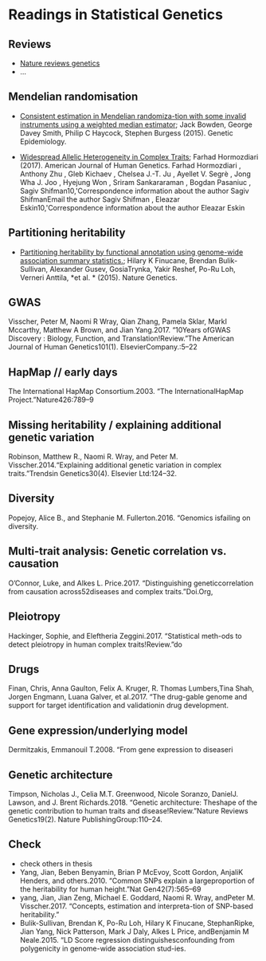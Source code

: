 
# Readings in Statistical Genetics

## Reviews

- [Nature reviews genetics](https://www.nature.com/nrg/)
- ...

## Mendelian randomisation

- [Consistent estimation in Mendelian randomiza-tion with some invalid instruments using a weighted median estimator](https://www.ncbi.nlm.nih.gov/pmc/articles/PMC4849733/); Jack Bowden, George Davey Smith, Philip C Haycock, Stephen Burgess (2015). Genetic Epidemiology.

- [Widespread Allelic Heterogeneity in Complex Traits](https://www.ncbi.nlm.nih.gov/pubmed/28475861); Farhad Hormozdiari (2017). American Journal of Human Genetics. 
 Farhad Hormozdiari
, Anthony Zhu
, Gleb Kichaev
, Chelsea J.-T. Ju
, Ayellet V. Segrè
, Jong Wha J. Joo
, Hyejung Won
, Sriram Sankararaman
, Bogdan Pasaniuc
, Sagiv Shifman10,'Correspondence information about the author Sagiv ShifmanEmail the author Sagiv Shifman
, Eleazar Eskin10,'Correspondence information about the author Eleazar Eskin


## Partitioning heritability

- [Partitioning heritability by functional annotation using genome-wide association summary statistics.](https://www.ncbi.nlm.nih.gov/pubmed/26414678); Hilary K Finucane, Brendan Bulik-Sullivan, Alexander Gusev, GosiaTrynka, Yakir Reshef, Po-Ru Loh, Verneri Anttila, *et al. * (2015). Nature Genetics. 

## GWAS
Visscher, Peter M, Naomi R Wray, Qian Zhang, Pamela Sklar, MarkI Mccarthy, Matthew A Brown, and Jian Yang.2017. “10Years ofGWAS Discovery : Biology, Function, and Translation!Review.”The American Journal of Human Genetics101(1). ElsevierCompany.:5–22

## HapMap // early days
The International HapMap Consortium.2003. “The InternationalHapMap Project.”Nature426:789–9

## Missing heritability / explaining additional genetic variation
Robinson, Matthew R., Naomi R. Wray, and Peter M. Visscher.2014.“Explaining additional genetic variation in complex traits.”Trendsin Genetics30(4). Elsevier Ltd:124–32. 

## Diversity
Popejoy, Alice B., and Stephanie M. Fullerton.2016. “Genomics isfailing on diversity.

## Multi-trait analysis: Genetic correlation vs. causation
O’Connor, Luke, and Alkes L. Price.2017. “Distinguishing geneticcorrelation from causation across52diseases and complex traits.”Doi.Org,

## Pleiotropy
Hackinger, Sophie, and Eleftheria Zeggini.2017. “Statistical meth-ods to detect pleiotropy in human complex traits!Review.”do

## Drugs
Finan, Chris, Anna Gaulton, Felix A. Kruger, R. Thomas Lumbers,Tina Shah, Jorgen Engmann, Luana Galver, et al.2017. “The drug-gable genome and support for target identification and validationin drug development.

## Gene expression/underlying model
Dermitzakis, Emmanouil T.2008. “From gene expression to diseaseri

## Genetic architecture
Timpson, Nicholas J., Celia M.T. Greenwood, Nicole Soranzo, DanielJ. Lawson, and J. Brent Richards.2018. “Genetic architecture: Theshape of the genetic contribution to human traits and disease!Review.”Nature Reviews Genetics19(2). Nature PublishingGroup:110–24.


## Check

- check others in thesis
- Yang, Jian, Beben Benyamin, Brian P McEvoy, Scott Gordon, AnjaliK Henders, and others.2010. “Common SNPs explain a largeproportion of the heritability for human height.”Nat Gen42(7):565–69
- yang, Jian, Jian Zeng, Michael E. Goddard, Naomi R. Wray, andPeter M. Visscher.2017. “Concepts, estimation and interpreta-tion of SNP-based heritability.”
- Bulik-Sullivan, Brendan K, Po-Ru Loh, Hilary K Finucane, StephanRipke, Jian Yang, Nick Patterson, Mark J Daly, Alkes L Price, andBenjamin M Neale.2015. “LD Score regression distinguishesconfounding from polygenicity in genome-wide association stud-ies.
